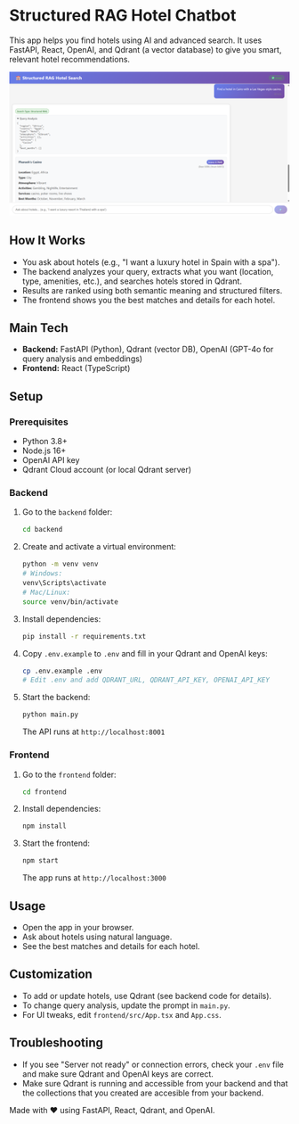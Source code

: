 # Structured RAG Hotel Chatbot

This app helps you find hotels using AI and advanced search. It uses FastAPI, React, OpenAI, and Qdrant (a vector database) to give you smart, relevant hotel recommendations.

![App Screenshot](Rag_project.png)

## How It Works
- You ask about hotels (e.g., "I want a luxury hotel in Spain with a spa").
- The backend analyzes your query, extracts what you want (location, type, amenities, etc.), and searches hotels stored in Qdrant.
- Results are ranked using both semantic meaning and structured filters.
- The frontend shows you the best matches and details for each hotel.

## Main Tech
- **Backend:** FastAPI (Python), Qdrant (vector DB), OpenAI (GPT-4o for query analysis and embeddings)
- **Frontend:** React (TypeScript)

## Setup

### Prerequisites
- Python 3.8+
- Node.js 16+
- OpenAI API key
- Qdrant Cloud account (or local Qdrant server)

### Backend
1. Go to the `backend` folder:
   ```bash
   cd backend
   ```
2. Create and activate a virtual environment:
   ```bash
   python -m venv venv
   # Windows:
   venv\Scripts\activate
   # Mac/Linux:
   source venv/bin/activate
   ```
3. Install dependencies:
   ```bash
   pip install -r requirements.txt
   ```
4. Copy `.env.example` to `.env` and fill in your Qdrant and OpenAI keys:
   ```bash
   cp .env.example .env
   # Edit .env and add QDRANT_URL, QDRANT_API_KEY, OPENAI_API_KEY
   ```
5. Start the backend:
   ```bash
   python main.py
   ```
   The API runs at `http://localhost:8001`

### Frontend
1. Go to the `frontend` folder:
   ```bash
   cd frontend
   ```
2. Install dependencies:
   ```bash
   npm install
   ```
3. Start the frontend:
   ```bash
   npm start
   ```
   The app runs at `http://localhost:3000`

## Usage
- Open the app in your browser.
- Ask about hotels using natural language.
- See the best matches and details for each hotel.

## Customization
- To add or update hotels, use Qdrant (see backend code for details).
- To change query analysis, update the prompt in `main.py`.
- For UI tweaks, edit `frontend/src/App.tsx` and `App.css`.

## Troubleshooting
- If you see "Server not ready" or connection errors, check your `.env` file and make sure Qdrant and OpenAI keys are correct.
- Make sure Qdrant is running and accessible from your backend and that the collections that you created are accesible from your backend.


Made with ❤️ using FastAPI, React, Qdrant, and OpenAI.
